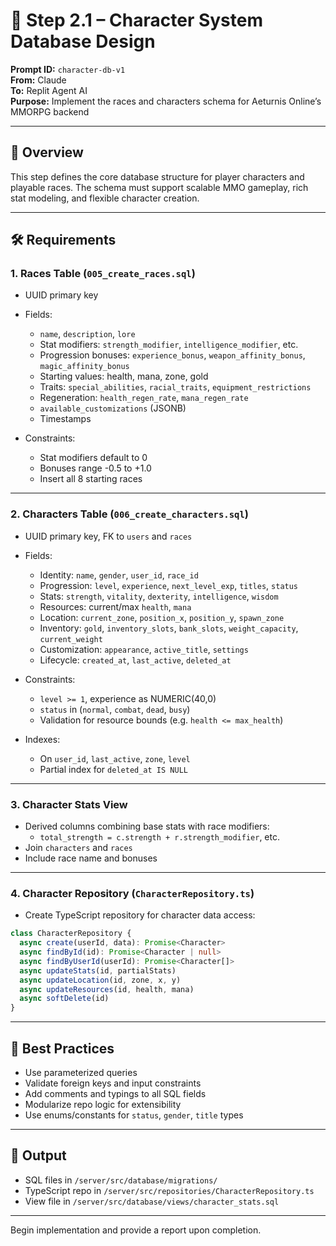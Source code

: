 # 🧬 Step 2.1 – Character System Database Design

**Prompt ID:** `character-db-v1`  
**From:** Claude  
**To:** Replit Agent AI  
**Purpose:** Implement the races and characters schema for Aeturnis Online’s MMORPG backend

---

## 📘 Overview

This step defines the core database structure for player characters and playable races. The schema must support scalable MMO gameplay, rich stat modeling, and flexible character creation.

---

## 🛠️ Requirements

### 1. Races Table (`005_create_races.sql`)
- UUID primary key
- Fields:
  - `name`, `description`, `lore`
  - Stat modifiers: `strength_modifier`, `intelligence_modifier`, etc.
  - Progression bonuses: `experience_bonus`, `weapon_affinity_bonus`, `magic_affinity_bonus`
  - Starting values: health, mana, zone, gold
  - Traits: `special_abilities`, `racial_traits`, `equipment_restrictions`
  - Regeneration: `health_regen_rate`, `mana_regen_rate`
  - `available_customizations` (JSONB)
  - Timestamps

- Constraints:
  - Stat modifiers default to 0
  - Bonuses range -0.5 to +1.0
  - Insert all 8 starting races

---

### 2. Characters Table (`006_create_characters.sql`)
- UUID primary key, FK to `users` and `races`
- Fields:
  - Identity: `name`, `gender`, `user_id`, `race_id`
  - Progression: `level`, `experience`, `next_level_exp`, `titles`, `status`
  - Stats: `strength`, `vitality`, `dexterity`, `intelligence`, `wisdom`
  - Resources: current/max `health`, `mana`
  - Location: `current_zone`, `position_x`, `position_y`, `spawn_zone`
  - Inventory: `gold`, `inventory_slots`, `bank_slots`, `weight_capacity`, `current_weight`
  - Customization: `appearance`, `active_title`, `settings`
  - Lifecycle: `created_at`, `last_active`, `deleted_at`

- Constraints:
  - `level >= 1`, experience as NUMERIC(40,0)
  - `status` in (`normal`, `combat`, `dead`, `busy`)
  - Validation for resource bounds (e.g. `health <= max_health`)

- Indexes:
  - On `user_id`, `last_active`, `zone`, `level`
  - Partial index for `deleted_at IS NULL`

---

### 3. Character Stats View
- Derived columns combining base stats with race modifiers:
  - `total_strength = c.strength + r.strength_modifier`, etc.
- Join `characters` and `races`
- Include race name and bonuses

---

### 4. Character Repository (`CharacterRepository.ts`)
- Create TypeScript repository for character data access:
```ts
class CharacterRepository {
  async create(userId, data): Promise<Character>
  async findById(id): Promise<Character | null>
  async findByUserId(userId): Promise<Character[]>
  async updateStats(id, partialStats)
  async updateLocation(id, zone, x, y)
  async updateResources(id, health, mana)
  async softDelete(id)
}
```

---

## 🔐 Best Practices

- Use parameterized queries
- Validate foreign keys and input constraints
- Add comments and typings to all SQL fields
- Modularize repo logic for extensibility
- Use enums/constants for `status`, `gender`, `title` types

---

## 📎 Output

- SQL files in `/server/src/database/migrations/`
- TypeScript repo in `/server/src/repositories/CharacterRepository.ts`
- View file in `/server/src/database/views/character_stats.sql`

---

Begin implementation and provide a report upon completion.
